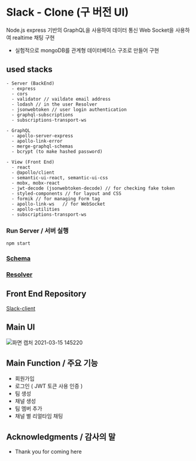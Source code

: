 # Slack - Clone (구 버전 UI)

Node.js express 기반의 GraphQL을 사용하여 데이터 통신
Web Socket을 사용하여 realtime 채팅 구현 

- 실험적으로 mongoDB를 관계형 데이터베이스 구조로 만들어 구현

## used stacks

```
- Server (BackEnd)
  - express
  - cors
  - validator // vaildate email address
  - lodash // in the user Resolver
  - jsonwebtoken // user login authentication
  - graphql-subscriptions
  - subscriptions-transport-ws

- GraphQL
  - apollo-server-express
  - apollo-link-error
  - merge-graphql-schemas
  - bcrypt (to make hashed password)

- View (Front End)
  - react
  - @apollo/client
  - semantic-ui-react, semantic-ui-css
  - mobx, mobx-react
  - jwt-decode (jsonwebtoken-decode) // for checking fake token
  - styled-components // for layout and CSS
  - formik // for managing Form tag
  - apollo-link-ws   // for WebSocket
  - apollo-utilities
  - subscriptions-transport-ws
  ```

### Run Server / 서버 실행

```
npm start
```

### [Schema](https://github.com/Ho-yeong/slack/tree/master/schema)
### [Resolver](https://github.com/Ho-yeong/slack/tree/master/resolver)




## Front End Repository

[Slack-client](https://github.com/Ho-yeong/slack-client)

## Main UI

![화면 캡처 2021-03-15 145220](https://user-images.githubusercontent.com/58277160/111109447-15ae3f00-859e-11eb-80c6-f5930ea54d3a.png)

## Main Function / 주요 기능

* 회원가입
* 로그인 ( JWT 토큰 사용 인증 )
* 팀 생성
* 채널 생성
* 팀 멤버 추가
* 채널 별 리얼타임 채팅

## Acknowledgments / 감사의 말

* Thank you for coming here
